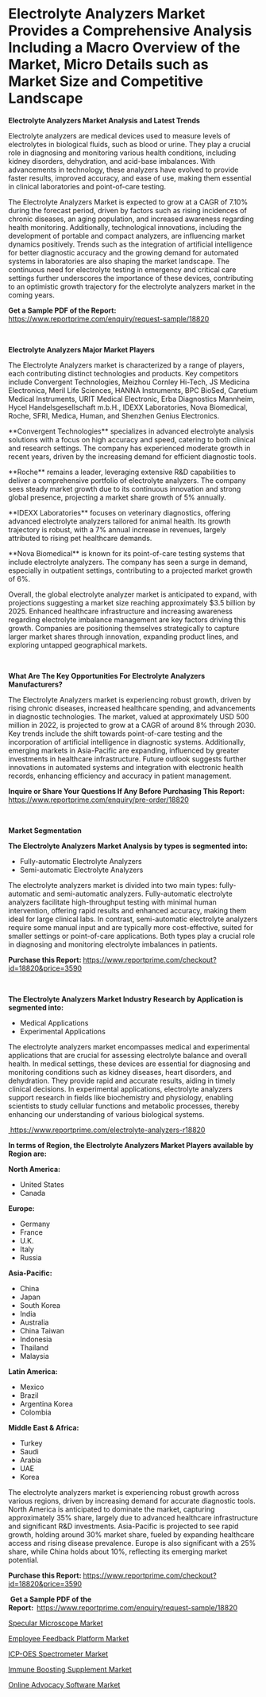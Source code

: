<p><h1>Electrolyte Analyzers Market Provides a Comprehensive Analysis Including a Macro Overview of the Market, Micro Details such as Market Size and Competitive Landscape</h1></p><p><strong>Electrolyte Analyzers Market Analysis and Latest Trends</strong></p>
<p><p>Electrolyte analyzers are medical devices used to measure levels of electrolytes in biological fluids, such as blood or urine. They play a crucial role in diagnosing and monitoring various health conditions, including kidney disorders, dehydration, and acid-base imbalances. With advancements in technology, these analyzers have evolved to provide faster results, improved accuracy, and ease of use, making them essential in clinical laboratories and point-of-care testing.</p><p>The Electrolyte Analyzers Market is expected to grow at a CAGR of 7.10% during the forecast period, driven by factors such as rising incidences of chronic diseases, an aging population, and increased awareness regarding health monitoring. Additionally, technological innovations, including the development of portable and compact analyzers, are influencing market dynamics positively. Trends such as the integration of artificial intelligence for better diagnostic accuracy and the growing demand for automated systems in laboratories are also shaping the market landscape. The continuous need for electrolyte testing in emergency and critical care settings further underscores the importance of these devices, contributing to an optimistic growth trajectory for the electrolyte analyzers market in the coming years.</p></p>
<p><strong>Get a Sample PDF of the Report:&nbsp;</strong> <a href="https://www.reportprime.com/enquiry/request-sample/18820?utm_campaign=3&utm_medium=2&utm_source=Github&utm_content=ia&utm_term=22112024&utm_id=electrolyte-analyzers">https://www.reportprime.com/enquiry/request-sample/18820</a></p>
<p>&nbsp;</p>
<p><strong>Electrolyte Analyzers Major Market Players</strong></p>
<p><p>The Electrolyte Analyzers market is characterized by a range of players, each contributing distinct technologies and products. Key competitors include Convergent Technologies, Meizhou Cornley Hi-Tech, JS Medicina Electronica, Meril Life Sciences, HANNA Instruments, BPC BioSed, Caretium Medical Instruments, URIT Medical Electronic, Erba Diagnostics Mannheim, Hycel Handelsgesellschaft m.b.H., IDEXX Laboratories, Nova Biomedical, Roche, SFRI, Medica, Human, and Shenzhen Genius Electronics.</p><p>**Convergent Technologies** specializes in advanced electrolyte analysis solutions with a focus on high accuracy and speed, catering to both clinical and research settings. The company has experienced moderate growth in recent years, driven by the increasing demand for efficient diagnostic tools.</p><p>**Roche** remains a leader, leveraging extensive R&D capabilities to deliver a comprehensive portfolio of electrolyte analyzers. The company sees steady market growth due to its continuous innovation and strong global presence, projecting a market share growth of 5% annually.</p><p>**IDEXX Laboratories** focuses on veterinary diagnostics, offering advanced electrolyte analyzers tailored for animal health. Its growth trajectory is robust, with a 7% annual increase in revenues, largely attributed to rising pet healthcare demands.</p><p>**Nova Biomedical** is known for its point-of-care testing systems that include electrolyte analyzers. The company has seen a surge in demand, especially in outpatient settings, contributing to a projected market growth of 6%.</p><p>Overall, the global electrolyte analyzer market is anticipated to expand, with projections suggesting a market size reaching approximately $3.5 billion by 2025. Enhanced healthcare infrastructure and increasing awareness regarding electrolyte imbalance management are key factors driving this growth. Companies are positioning themselves strategically to capture larger market shares through innovation, expanding product lines, and exploring untapped geographical markets.</p></p>
<p>&nbsp;</p>
<p><strong>What Are The Key Opportunities For Electrolyte Analyzers Manufacturers?</strong></p>
<p><p>The Electrolyte Analyzers market is experiencing robust growth, driven by rising chronic diseases, increased healthcare spending, and advancements in diagnostic technologies. The market, valued at approximately USD 500 million in 2022, is projected to grow at a CAGR of around 8% through 2030. Key trends include the shift towards point-of-care testing and the incorporation of artificial intelligence in diagnostic systems. Additionally, emerging markets in Asia-Pacific are expanding, influenced by greater investments in healthcare infrastructure. Future outlook suggests further innovations in automated systems and integration with electronic health records, enhancing efficiency and accuracy in patient management.</p></p>
<p><strong>Inquire or Share Your Questions If Any Before Purchasing This Report:</strong> <a href="https://www.reportprime.com/enquiry/pre-order/18820?utm_campaign=3&utm_medium=2&utm_source=Github&utm_content=ia&utm_term=22112024&utm_id=electrolyte-analyzers">https://www.reportprime.com/enquiry/pre-order/18820</a></p>
<p>&nbsp;</p>
<p><strong>Market Segmentation</strong></p>
<p><strong>The Electrolyte Analyzers Market Analysis by types is segmented into:</strong></p>
<p><ul><li>Fully-automatic Electrolyte Analyzers</li><li>Semi-automatic Electrolyte Analyzers</li></ul></p>
<p><p>The electrolyte analyzers market is divided into two main types: fully-automatic and semi-automatic analyzers. Fully-automatic electrolyte analyzers facilitate high-throughput testing with minimal human intervention, offering rapid results and enhanced accuracy, making them ideal for large clinical labs. In contrast, semi-automatic electrolyte analyzers require some manual input and are typically more cost-effective, suited for smaller settings or point-of-care applications. Both types play a crucial role in diagnosing and monitoring electrolyte imbalances in patients.</p></p>
<p><strong>Purchase this Report:&nbsp;</strong><a href="https://www.reportprime.com/checkout?id=18820&price=3590&utm_campaign=3&utm_medium=2&utm_source=Github&utm_content=ia&utm_term=22112024&utm_id=electrolyte-analyzers">https://www.reportprime.com/checkout?id=18820&price=3590</a></p>
<p>&nbsp;</p>
<p><strong>The Electrolyte Analyzers Market Industry Research by Application is segmented into:</strong></p>
<p><ul><li>Medical Applications</li><li>Experimental Applications</li></ul></p>
<p><p>The electrolyte analyzers market encompasses medical and experimental applications that are crucial for assessing electrolyte balance and overall health. In medical settings, these devices are essential for diagnosing and monitoring conditions such as kidney diseases, heart disorders, and dehydration. They provide rapid and accurate results, aiding in timely clinical decisions. In experimental applications, electrolyte analyzers support research in fields like biochemistry and physiology, enabling scientists to study cellular functions and metabolic processes, thereby enhancing our understanding of various biological systems.</p></p>
<p><a href="https://www.reportprime.com/electrolyte-analyzers-r18820?utm_campaign=3&utm_medium=2&utm_source=Github&utm_content=ia&utm_term=22112024&utm_id=electrolyte-analyzers">&nbsp;https://www.reportprime.com/electrolyte-analyzers-r18820</a></p>
<p><strong>In terms of Region, the Electrolyte Analyzers Market Players available by Region are:</strong></p>
<p>
    <p> <strong> North America: </strong>
        <ul>
            <li>United States</li>
            <li>Canada</li>
        </ul>
        </p> 
    <p> <strong> Europe: </strong>
        <ul>
            <li>Germany</li>
            <li>France</li>
            <li>U.K.</li>
            <li>Italy</li>
            <li>Russia</li>
        </ul>
        </p> 
    <p> <strong> Asia-Pacific: </strong>
        <ul>
            <li>China</li>
            <li>Japan</li>
            <li>South Korea</li>
            <li>India</li>
            <li>Australia</li>
            <li>China Taiwan</li>
            <li>Indonesia</li>
            <li>Thailand</li>
            <li>Malaysia</li>
        </ul>
        </p> 
    <p> <strong> Latin America: </strong>
        <ul>
            <li>Mexico</li>
            <li>Brazil</li>
            <li>Argentina Korea</li>
            <li>Colombia</li>
        </ul>
        </p> 
    <p> <strong> Middle East & Africa: </strong>
        <ul>
            <li>Turkey</li>
            <li>Saudi</li>
            <li>Arabia</li>
            <li>UAE</li>
            <li>Korea</li>
        </ul>
    </p>
    </p>
<p><p>The electrolyte analyzers market is experiencing robust growth across various regions, driven by increasing demand for accurate diagnostic tools. North America is anticipated to dominate the market, capturing approximately 35% share, largely due to advanced healthcare infrastructure and significant R&D investments. Asia-Pacific is projected to see rapid growth, holding around 30% market share, fueled by expanding healthcare access and rising disease prevalence. Europe is also significant with a 25% share, while China holds about 10%, reflecting its emerging market potential.</p></p>
<p><strong>Purchase this Report: </strong><a href="https://www.reportprime.com/checkout?id=18820&price=3590&utm_campaign=3&utm_medium=2&utm_source=Github&utm_content=ia&utm_term=22112024&utm_id=electrolyte-analyzers">https://www.reportprime.com/checkout?id=18820&price=3590</a></p>
<p>&nbsp;<strong>Get a Sample PDF of the Report:&nbsp;&nbsp;</strong><a href="https://www.reportprime.com/enquiry/request-sample/18820?utm_campaign=3&utm_medium=2&utm_source=Github&utm_content=ia&utm_term=22112024&utm_id=electrolyte-analyzers">https://www.reportprime.com/enquiry/request-sample/18820</a></p>
<p><strong></strong></p>
<p><p><a href="https://github.com/gulaimolin/Market-Research-Report-List-6/blob/main/specular-microscope-market.md?utm_campaign=3&utm_medium=2&utm_source=Github&utm_content=ia&utm_term=22112024&utm_id=electrolyte-analyzers">Specular Microscope Market</a></p><p><a href="https://www.linkedin.com/pulse/employee-feedback-platform-market-trendssector-overview-andmarket-qzv0e?utm_campaign=3&utm_medium=2&utm_source=Github&utm_content=ia&utm_term=22112024&utm_id=electrolyte-analyzers">Employee Feedback Platform Market</a></p><p><a href="https://github.com/RoccoManning/Market-Research-Report-List-7/blob/main/icp-oes-spectrometer-market.md?utm_campaign=3&utm_medium=2&utm_source=Github&utm_content=ia&utm_term=22112024&utm_id=electrolyte-analyzers">ICP-OES Spectrometer Market</a></p><p><a href="https://issuu.com/reportprime-2/docs/immune-boosting-supplement-market-s_e6e0ca6cd76928?utm_campaign=3&utm_medium=2&utm_source=Github&utm_content=ia&utm_term=22112024&utm_id=electrolyte-analyzers">Immune Boosting Supplement Market</a></p><p><a href="https://www.linkedin.com/pulse/market-examination-report-online-advocacy-software-growth-pompe?utm_campaign=3&utm_medium=2&utm_source=Github&utm_content=ia&utm_term=22112024&utm_id=electrolyte-analyzers">Online Advocacy Software Market</a></p></p>